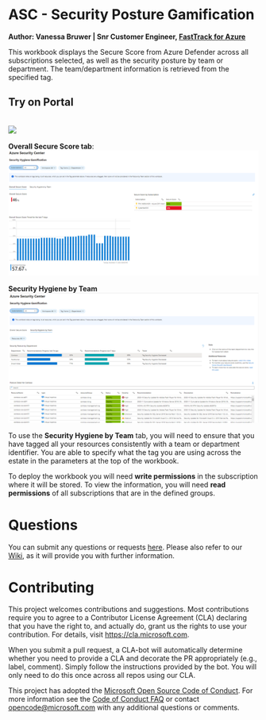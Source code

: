 # ASC - Security Posture Gamification
**Author: Vanessa Bruwer | Snr Customer Engineer, [FastTrack for Azure](https://aka.ms/fasttrackforazure)**

This workbook displays the Secure Score from Azure Defender across all subscriptions selected, as well as the security posture by team or department. The team/department information is retrieved from the specified tag.

## Try on Portal
<br>
<a href="https://portal.azure.com/#create/Microsoft.Template/uri/https%3A%2F%2Fraw.githubusercontent.com%2FAzure%2FAzure-Security-Center%2Fpreview%2FWorkbooks%2FSecure%2520Score%2520Gamification%2FarmTemplate.json" target="_blank">
<img src="https://aka.ms/deploytoazurebutton"/></a>

**Overall Secure Score tab**:
![Workbook Overview2](./workbook-securescore.png)

**Security Hygiene by Team**
![Workbook Overview](./workbook-hygienebyteam.png)

To use the **Security Hygiene by Team** tab, you will need to ensure that you have tagged all your resources consistently with a team or department identifier. You are able to specify what the tag you are using across the estate in the parameters at the top of the workbook.

To deploy the workbook you will need **write permissions** in the subscription where it will be stored. To view the information, you will need **read permissions** of all subscriptions that are in the defined groups. 

# Questions
You can submit any questions or requests [here](https://github.com/Azure/Azure-Security-Center/issues). Please also refer to our [Wiki](https://github.com/Azure/Azure-Security-Center/wiki#resources), as it will provide you with further information.

# Contributing

This project welcomes contributions and suggestions.  Most contributions require you to agree to a
Contributor License Agreement (CLA) declaring that you have the right to, and actually do, grant us
the rights to use your contribution. For details, visit https://cla.microsoft.com.

When you submit a pull request, a CLA-bot will automatically determine whether you need to provide
a CLA and decorate the PR appropriately (e.g., label, comment). Simply follow the instructions
provided by the bot. You will only need to do this once across all repos using our CLA.

This project has adopted the [Microsoft Open Source Code of Conduct](https://opensource.microsoft.com/codeofconduct/).
For more information see the [Code of Conduct FAQ](https://opensource.microsoft.com/codeofconduct/faq/) or
contact [opencode@microsoft.com](mailto:opencode@microsoft.com) with any additional questions or comments.
